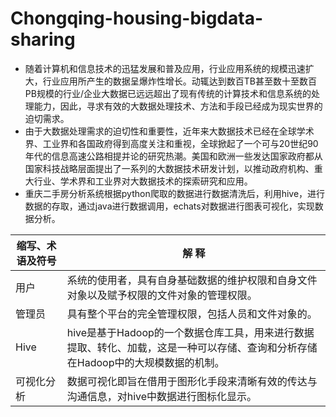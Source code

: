 # Chongqing-housing-bigdata-sharing

- 随着计算机和信息技术的迅猛发展和普及应用，行业应用系统的规模迅速扩大，行业应用所产生的数据呈爆炸性增长。动辄达到数百TB甚至数十至数百PB规模的行业/企业大数据已远远超出了现有传统的计算技术和信息系统的处理能力，因此，寻求有效的大数据处理技术、方法和手段已经成为现实世界的迫切需求。
- 由于大数据处理需求的迫切性和重要性，近年来大数据技术已经在全球学术界、工业界和各国政府得到高度关注和重视，全球掀起了一个可与20世纪90年代的信息高速公路相提并论的研究热潮。美国和欧洲一些发达国家政府都从国家科技战略层面提出了一系列的大数据技术研发计划，以推动政府机构、重大行业、学术界和工业界对大数据技术的探索研究和应用。
- 重庆二手房分析系统根据python爬取的数据进行数据清洗后，利用hive，进行数据的存取，通过java进行数据调用，echats对数据进行图表可视化，实现数据分析。

| 缩写、术语及符号 |	解 释 |
|  ----  | ----  |
| 用户	 | 系统的使用者，具有自身基础数据的维护权限和自身文件对象以及赋予权限的文件对象的管理权限。 |
| 管理员	 | 具有整个平台的完全管理权限，包括人员和文件对象的。 |
| Hive	 | hive是基于Hadoop的一个数据仓库工具，用来进行数据提取、转化、加载，这是一种可以存储、查询和分析存储在Hadoop中的大规模数据的机制。 |
| 可视化分析	| 数据可视化即旨在借用于图形化手段来清晰有效的传达与沟通信息，对hive中数据进行图标化显示。 |

